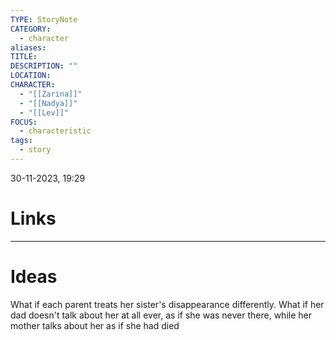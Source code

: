 ```yaml
---
TYPE: StoryNote
CATEGORY:
  - character
aliases: 
TITLE: 
DESCRIPTION: ""
LOCATION: 
CHARACTER:
  - "[[Zarina]]"
  - "[[Nadya]]"
  - "[[Lev]]"
FOCUS:
  - characteristic
tags:
  - story
---
```


30-11-2023, 19:29



# Links



- - - 
# Ideas


What if each parent treats her sister's disappearance differently. What if her dad doesn't talk about her at all ever, as if she was never there, while her mother talks about her as if she had died